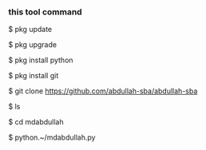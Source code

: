 ### this tool command

$ pkg update

$ pkg upgrade

$ pkg install python 

$ pkg install git 

$ git clone https://github.com/abdullah-sba/abdullah-sba

$ ls

$ cd mdabdullah

$ python.~/mdabdullah.py

